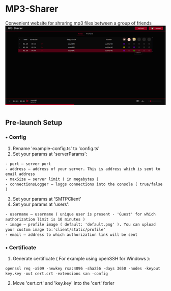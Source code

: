
# MP3-Sharer
Convenient website for shraring mp3 files between a group of friends
<img src='https://raw.githubusercontent.com/anmrez/anmrez/main/mp3-sharer/preview.png'>


#
## Pre-launch Setup

### • Config
  1) Rename 'example-config.ts' to 'config.ts'
  2) Set your params at 'serverParams':

    - port – server port
    - address – address of your server. This is address which is sent to email address
    - maxSize – server limit ( in megabytes )
    - connectionsLogger – loggs connections into the console ( true/false )

  3) Set your params at 'SMTPClient'
  4) Set your params at 'users':

    - username – username ( unique user is present - 'Guest' for which authorization limit is 10 minutes )
    - image – profile image ( default: 'default.png' ). You can upload your custom image to:'client/static/profile'
    - email – address to which authorization link will be sent


### • Certificate

  1) Generate certificate ( For example using openSSH for Windows ):

    openssl req -x509 -newkey rsa:4096 -sha256 -days 3650 -nodes -keyout key.key -out cert.crt -extensions san -config

  2) Move 'cert.crt' and 'key.key' into the 'cert' forler 
